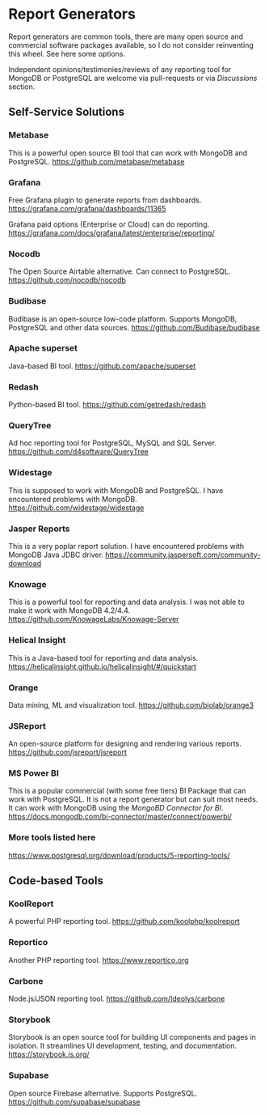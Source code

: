 # Report Generators

Report generators are common tools, there are many open source and commercial software packages available, so I do not consider reinventing this wheel. See here some options. 

Independent opinions/testimonies/reviews of any reporting tool for MongoDB or PostgreSQL are welcome via pull-requests or via _Discussions_ section.

## Self-Service Solutions

### Metabase
This is a powerful open source BI tool that can work with MongoDB and PostgreSQL.
https://github.com/metabase/metabase

### Grafana 
Free Grafana plugin to generate reports from dashboards.
https://grafana.com/grafana/dashboards/11365

Grafana paid options (Enterprise or Cloud) can do reporting.
https://grafana.com/docs/grafana/latest/enterprise/reporting/

### Nocodb
The Open Source Airtable alternative. Can connect to PostgreSQL.
https://github.com/nocodb/nocodb

### Budibase
Budibase is an open-source low-code platform. Supports MongoDB, PostgreSQL and other data sources.
https://github.com/Budibase/budibase

### Apache superset
Java-based BI tool.
https://github.com/apache/superset

### Redash
Python-based BI tool. 
https://github.com/getredash/redash

### QueryTree
Ad hoc reporting tool for PostgreSQL, MySQL and SQL Server. 
https://github.com/d4software/QueryTree

### Widestage
This is supposed to work with MongoDB and PostgreSQL. I have encountered problems with MongoDB.
https://github.com/widestage/widestage

### Jasper Reports
This is a very poplar report solution. I have encountered problems with MongoDB Java JDBC driver.
https://community.jaspersoft.com/community-download

### Knowage
This is a powerful tool for reporting and data analysis. I was not able to make it work with MongoDB 4.2/4.4.
https://github.com/KnowageLabs/Knowage-Server

### Helical Insight
This is a Java-based tool for reporting and data analysis.
https://helicalinsight.github.io/helicalinsight/#/quickstart

### Orange
Data mining, ML and visualization tool. 
https://github.com/biolab/orange3

### JSReport
An open-source platform for designing and rendering various reports.
https://github.com/jsreport/jsreport

### MS Power BI
This is a popular commercial (with some free tiers) BI Package that can work with PostgreSQL. It is not a report generator but can suit most needs. It can work with MongoDB using the _MongoBD Connector for BI_.
https://docs.mongodb.com/bi-connector/master/connect/powerbi/

### More tools listed here
https://www.postgresql.org/download/products/5-reporting-tools/

## Code-based Tools

### KoolReport
A powerful PHP reporting tool.
https://github.com/koolphp/koolreport

### Reportico
Another PHP reporting tool.
https://www.reportico.org

### Carbone
Node.js/JSON reporting tool.
https://github.com/Ideolys/carbone

### Storybook
Storybook is an open source tool for building UI components and pages in isolation. It streamlines UI development, testing, and documentation.
https://storybook.js.org/

### Supabase
Open source Firebase alternative. Supports PostgreSQL.
https://github.com/supabase/supabase